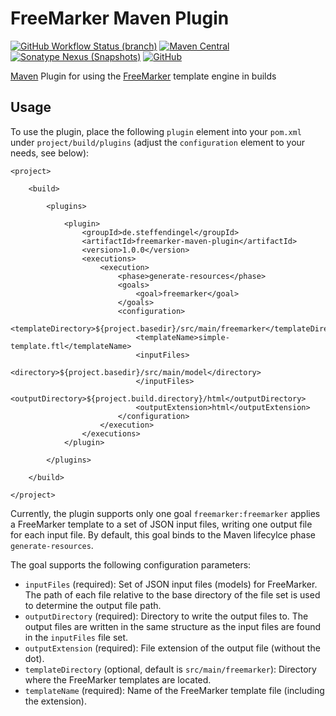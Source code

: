 # FreeMarker Maven Plugin
[![GitHub Workflow Status (branch)](https://img.shields.io/github/workflow/status/sdingel/freemarker-maven-plugin/Build/main?label=Build)](https://github.com/sdingel/freemarker-maven-plugin/actions?query=workflow%3ABuild)
[![Maven Central](https://img.shields.io/maven-central/v/de.steffendingel/freemarker-maven-plugin?label=Maven%20Central)](https://search.maven.org/artifact/de.steffendingel/freemarker-maven-plugin)
[![Sonatype Nexus (Snapshots)](https://img.shields.io/nexus/s/de.steffendingel/freemarker-maven-plugin?label=Snapshot%20at%20Sonatype%20OSSRH&server=https%3A%2F%2Foss.sonatype.org)](https://oss.sonatype.org/#nexus-search;gav~de.steffendingel~freemarker-maven-plugin~~~)
[![GitHub](https://img.shields.io/github/license/sdingel/freemarker-maven-plugin?label=License)](https://github.com/sdingel/freemarker-maven-plugin/blob/main/LICENSE)

[Maven](https://maven.apache.org/) Plugin for using the [FreeMarker](https://freemarker.apache.org/) template engine in builds

## Usage

To use the plugin, place the following `plugin` element into your `pom.xml` under `project/build/plugins` (adjust the `configuration` element to your needs, see below):

```
<project>

	<build>
	
		<plugins>
    
			<plugin>
				<groupId>de.steffendingel</groupId>
				<artifactId>freemarker-maven-plugin</artifactId>
				<version>1.0.0</version>
				<executions>
					<execution>
						<phase>generate-resources</phase>
						<goals>
							<goal>freemarker</goal>
						</goals>
						<configuration>
							<templateDirectory>${project.basedir}/src/main/freemarker</templateDirectory>
							<templateName>simple-template.ftl</templateName>
							<inputFiles>
								<directory>${project.basedir}/src/main/model</directory>
							</inputFiles>
							<outputDirectory>${project.build.directory}/html</outputDirectory>
							<outputExtension>html</outputExtension>
						</configuration>
					</execution>
				</executions>
			</plugin>

		</plugins>

	</build>

</project>
```

Currently, the plugin supports only one goal `freemarker:freemarker` applies a FreeMarker template to a set of JSON input files, writing one output file for each input file. By default, this goal binds to the Maven lifecylce phase `generate-resources`.

The goal supports the following configuration parameters:
* `inputFiles` (required): Set of JSON input files (models) for FreeMarker. The path of each file relative to the base directory of the file set is used to determine the output file path.
* `outputDirectory` (required): Directory to write the output files to. The output files are written in the same structure as the input files are found in the `inputFiles` file set.
* `outputExtension` (required): File extension of the output file (without the dot).
* `templateDirectory` (optional, default is `src/main/freemarker`): Directory where the FreeMarker templates are located.
* `templateName` (required): Name of the FreeMarker template file (including the extension).
